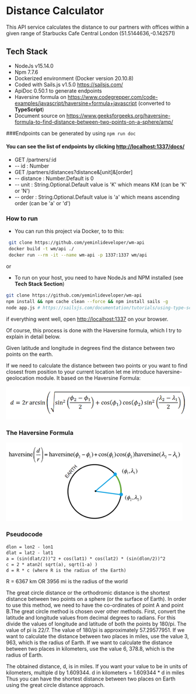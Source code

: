 # Distance Calculator

This API service calculates the distance to our partners with offices within a given range of Starbucks Cafe Central
London (51.5144636,-0.142571)

## Tech Stack

- NodeJs v15.14.0
- Npm 7.7.6
- Dockerized environment (Docker version 20.10.8)
- Coded with Sails.js v1.5.0 https://sailsjs.com/
- ApiDoc 0.50.1 to generate endpoints
- Haversine formula on https://www.codegrepper.com/code-examples/javascript/haversine+formula+javascript (converted
  to **TypeScript**)
- Document source
  on https://www.geeksforgeeks.org/haversine-formula-to-find-distance-between-two-points-on-a-sphere/amp/

###Endpoints can be generated by using `npm run doc`
#### You can see the list of endpoints by clicking [http://localhost:1337/docs/](http://localhost:1337/docs/)
- GET /partners/:id
- -- id : Number
- GET /partners/distances?distance&[unit]&[order]
- -- distance : Number.Default is 0
- -- unit : String.Optional.Default value is 'K' which means KM (can be 'K' or 'N')
- -- order : String.Optional.Default value is 'a' which means ascending order (can be 'a' or 'd')





### How to run

- You can run this project via Docker, to to this:

```bash
 git clone https://github.com/yeminlideveloper/wm-api
 docker build -t wm/api ./
 docker run --rm -it --name wm-api -p 1337:1337 wm/api
```

or

- To run on your host, you need to have NodeJs and NPM installed (see **Tech Stack Section**)

```bash
git clone https://github.com/yeminlideveloper/wm-api
npm install && npm cache clean --force && npm install sails -g
node app.js # https://sailsjs.com/documentation/tutorials/using-type-script
```

if everything went well, open [http://localhost:1337](http://localhost:1337) on your browser.

Of course, this process is done with the Haversine formula, which I try to explain in detail below.

Given latitude and longitude in degrees find the distance between two points on the earth.

If we need to calculate the distance between two points or you want to find closest from position to your current
location let me introduce haversine-geolocation module. It based on the Haversine Formula:

![img.png](assets/images/formula.png)

### The Haversine Formula

![img_1.png](assets/images/haversine.png)

### Pseudocode

```
dlon = lon2 - lon1
dlat = lat2 - lat1
a = (sin(dlat/2))^2 + cos(lat1) * cos(lat2) * (sin(dlon/2))^2
c = 2 * atan2( sqrt(a), sqrt(1-a) )
d = R * c (where R is the radius of the Earth)
```

R = 6367 km OR 3956 mi is the radius of the world

The great circle distance or the orthodromic distance is the shortest distance between two points on a sphere (or the
surface of Earth). In order to use this method, we need to have the co-ordinates of point A and point B.The great circle
method is chosen over other methods. First, convert the latitude and longitude values from decimal degrees to radians.
For this divide the values of longitude and latitude of both the points by 180/pi. The value of pi is 22/7. The value of
180/pi is approximately 57.29577951. If we want to calculate the distance between two places in miles, use the value 3,
963, which is the radius of Earth. If we want to calculate the distance between two places in kilometers, use the value
6, 378.8, which is the radius of Earth.

The obtained distance, d, is in miles. If you want your value to be in units of kilometers, multiple d by 1.609344. d in
kilometers = 1.609344 * d in miles Thus you can have the shortest distance between two places on Earth using the great
circle distance approach.

